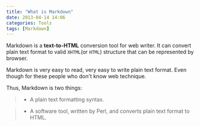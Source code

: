 ```yaml
---
title: "What is Markdown"
date: 2013-04-14 14:06
categories: Tools
tags: [Markdown]
---
```


Markdown is a **text-to-HTML** conversion tool for web writer. It can convert plain text format to  valid `XHTML`(or `HTML`) structure that can be represented by browser.

<!--more-->

Markdown is very easy to read, very easy to write plain text format. Even though for these people who don't know web technique. 

Thus, Markdown is two things:
>- A  plain text formatting syntax.

>- A software tool, written by Perl, and converts plain text format to HTML.

